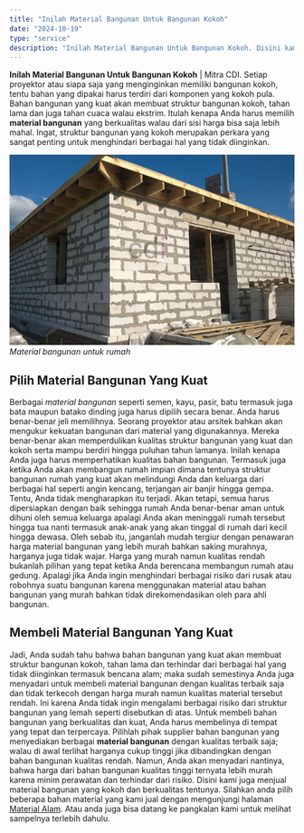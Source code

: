 ```yaml
---
title: "Inilah Material Bangunan Untuk Bangunan Kokoh"
date: "2024-10-19"
type: "service"
description: "Inilah Material Bangunan Untuk Bangunan Kokoh. Disini kami juga menjual material bangunan yang kokoh dan berkualitas tentunya. Silahkan anda pilih beberapa b..."
---
```


**Inilah Material Bangunan Untuk Bangunan Kokoh** | Mitra CDI. Setiap proyektor atau siapa saja yang menginginkan memiliki bangunan kokoh, tentu bahan yang dipakai harus terdiri dari komponen yang kokoh pula. Bahan bangunan yang kuat akan membuat struktur bangunan kokoh, tahan lama dan juga tahan cuaca walau ekstrim. Itulah kenapa Anda harus memilih **material bangunan** yang berkualitas walau dari sisi harga bisa saja lebih mahal. Ingat, struktur bangunan yang kokoh merupakan perkara yang sangat penting untuk menghindari berbagai hal yang tidak diinginkan.

![Material bangunan untuk rumah](/images/blog/beton-untuk-rumah.jpg)
*Material bangunan untuk rumah*

 ## Pilih Material Bangunan Yang Kuat
    
Berbagai _material bangunan_ seperti semen, kayu, pasir, batu termasuk juga bata maupun batako dinding juga harus dipilih secara benar. Anda harus benar-benar jeli memilihnya. Seorang proyektor atau arsitek bahkan akan mengukur kekuatan bangunan dari material yang digunakannya. Mereka benar-benar akan memperdulikan kualitas struktur bangunan yang kuat dan kokoh serta mampu berdiri hingga puluhan tahun lamanya. Inilah kenapa Anda juga harus memperhatikan kualitas bahan bangunan.
Termasuk juga ketika Anda akan membangun rumah impian dimana tentunya struktur bangunan rumah yang kuat akan melindungi Anda dan keluarga dari berbagai hal seperti angin kencang, terjangan air banjir hingga gempa. Tentu, Anda tidak mengharapkan itu terjadi. Akan tetapi, semua harus dipersiapkan dengan baik sehingga rumah Anda benar-benar aman untuk dihuni oleh semua keluarga apalagi Anda akan meninggali rumah tersebut hingga tua nanti termasuk anak-anak yang akan tinggal di rumah dari kecil hingga dewasa.
Oleh sebab itu, janganlah mudah tergiur dengan penawaran harga material bangunan yang lebih murah bahkan saking murahnya, harganya juga tidak wajar. Harga yang murah namun kualitas rendah bukanlah pilihan yang tepat ketika Anda berencana membangun rumah atau gedung. Apalagi jika Anda ingin menghindari berbagai risiko dari rusak atau robohnya suatu bangunan karena menggunakan material atau bahan bangunan yang murah bahkan tidak direkomendasikan oleh para ahli bangunan.

 ## Membeli Material Bangunan Yang Kuat
    
Jadi, Anda sudah tahu bahwa bahan bangunan yang kuat akan membuat struktur bangunan kokoh, tahan lama dan terhindar dari berbagai hal yang tidak diinginkan termasuk bencana alam; maka sudah semestinya Anda juga menyadari untuk membeli material bangunan dengan kualitas terbaik saja dan tidak terkecoh dengan harga murah namun kualitas material tersebut rendah. Ini karena Anda tidak ingin mengalami berbagai risiko dari struktur bangunan yang lemah seperti disebutkan di atas.
Untuk membeli bahan bangunan yang berkualitas dan kuat, Anda harus membelinya di tempat yang tepat dan terpercaya. Pilihlah pihak supplier bahan bangunan yang menyediakan berbagai **material bangunan** dengan kualitas terbaik saja; walau di awal terlihat harganya cukup tinggi jika dibandingkan dengan bahan bangunan kualitas rendah. Namun, Anda akan menyadari nantinya, bahwa harga dari bahan bangunan kualitas tinggi ternyata lebih murah karena minim perawatan dan terhindar dari risiko.
Disini kami juga menjual material bangunan yang kokoh dan berkualitas tentunya. Silahkan anda pilih beberapa bahan material yang kami jual dengan mengunjungi halaman [Material Alam](/jual-material). Atau anda juga bisa datang ke pangkalan kami untuk melihat sampelnya terlebih dahulu.
